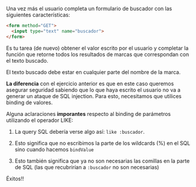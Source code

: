 Una vez más el usuario completa un formulario de buscador con las siguientes características:

``` html
<form method="GET">
  <input type="text" name="buscador">
</form>
```

Es tu tarea (de nuevo) obtener el valor escrito por el usuario y completar la función que retorne todos los resultados de marcas que correspondan con el texto buscado.

El texto buscado debe estar en cualquier parte del nombre de la marca.

**La diferencia** con el ejercicio anterior es que en este caso queremos asegurar seguridad sabiendo que lo que haya escrito el usuario no va a generar un ataque de SQL injection. Para esto, necesitamos que utilices binding de valores.

Alguna aclaraciones **imporantes** respecto al binding de parámetros utilizando el operador LIKE:

1. La query SQL debería verse algo así: `like :buscador`. 

2. Esto significa que no escribimos la parte de los wildcards (%) en el SQL sino cuando hacemos `bindValue` 

3. Esto también significa que ya no son necesarias las comillas en la parte de SQL (las que recubrirían a `:buscador` no son necesarias) 



Éxitos!!
